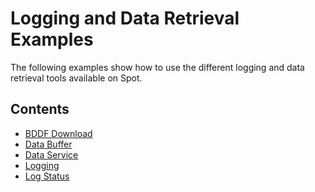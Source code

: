 <!--
Copyright (c) 2023 Boston Dynamics, Inc.  All rights reserved.

Downloading, reproducing, distributing or otherwise using the SDK Software
is subject to the terms and conditions of the Boston Dynamics Software
Development Kit License (20191101-BDSDK-SL).
-->

# Logging and Data Retrieval Examples

The following examples show how to use the different logging and data retrieval tools available on Spot.

## Contents

- [BDDF Download](../bddf_download/README.md)
- [Data Buffer](../data_buffer/README.md)
- [Data Service](../data_service/README.md)
- [Logging](../logging/README.md)
- [Log Status](../log_status/README.md)
